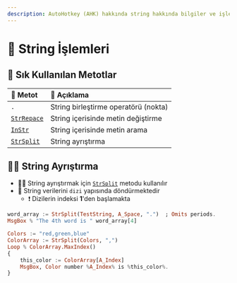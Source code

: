 ```yaml
---
description: AutoHotkey (AHK) hakkında string hakkında bilgiler ve işlemler
---
```


# 🔡 String İşlemleri

## 🌟 Sık Kullanılan Metotlar

| 💠 Metot | 📑 Açıklama |
| :--- | :--- |
| `.` | String birleştirme operatörü \(nokta\) |
| [`StrRepace`](https://www.autohotkey.com/docs/commands/StringSplit.htm) | String içerisinde metin değiştirme |
| [`InStr`](https://www.autohotkey.com/docs/commands/StringSplit.htm) | String içerisinde metin arama |
| [`StrSplit`](https://www.autohotkey.com/docs/commands/StringSplit.htm) | String ayrıştırma |

## 👨‍🔬 String Ayrıştırma

* 👨‍💼 String ayrıştırmak için [`StrSplit`](https://www.autohotkey.com/docs/commands/StringSplit.htm) metodu kullanılır
* 🚅 String verilerini `dizi` yapısında döndürmektedir
  * ❗ Dizilerin indeksi **1**'den başlamakta

```haskell
word_array := StrSplit(TestString, A_Space, ".")  ; Omits periods.
MsgBox % "The 4th word is " word_array[4]

Colors := "red,green,blue"
ColorArray := StrSplit(Colors, ",")
Loop % ColorArray.MaxIndex()
{
    this_color := ColorArray[A_Index]
    MsgBox, Color number %A_Index% is %this_color%.
}
```

